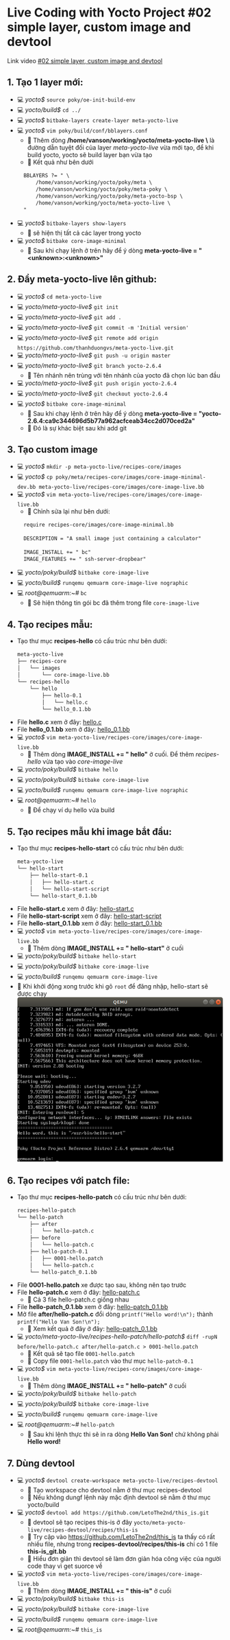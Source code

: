 # Live Coding with Yocto Project #02 simple layer, custom image and devtool

Link video [#02 simple layer, custom image and devtool](https://www.youtube.com/watch?v=nqHylLP2NmA "Youtube")

## 1. Tạo 1 layer mới:
- 💻 *yocto$* `source poky/oe-init-build-env`
- 💻 *yocto/build$* `cd ../`
- 💻 *yocto$* `bitbake-layers create-layer meta-yocto-live`
- 💻 *yocto$* `vim poky/build/conf/bblayers.conf`
  - 📌 Thêm dòng **/home/vanson/working/yocto/meta-yocto-live \\** là đường dẫn tuyệt đối của layer *meta-yocto-live* vừa mới tạo, để  khi build yocto, yocto sẽ build layer bạn vừa tạo
  - 📌 Kết quả như bên dưới
  ```
    BBLAYERS ?= " \
        /home/vanson/working/yocto/poky/meta \
        /home/vanson/working/yocto/poky/meta-poky \
        /home/vanson/working/yocto/poky/meta-yocto-bsp \
        /home/vanson/working/yocto/meta-yocto-live \
    "
  ```
- 💻 *yocto$* `bitbake-layers show-layers`
  - 📌 sẽ hiện thị tất cả các layer trong yocto
- 💻 *yocto$* `bitbake core-image-minimal`
  - 📌 Sau khi chạy lệnh ở trên hãy để ý dòng **meta-yocto-live = "\<unknown>:\<unknown>"**

## 2. Đẩy **meta-yocto-live** lên github:
- 💻 *yocto$* `cd meta-yocto-live`
- 💻 *yocto/meta-yocto-live$* `git init`
- 💻 *yocto/meta-yocto-live$* `git add .`
- 💻 *yocto/meta-yocto-live$* `git commit -m 'Initial version'`
- 💻 *yocto/meta-yocto-live$* `git remote add origin https://github.com/thanhduongvs/meta-yocto-live.git`
- 💻 *yocto/meta-yocto-live$* `git push -u origin master`
- 💻 *yocto/meta-yocto-live$* `git branch yocto-2.6.4`
  - 📌 Tên nhánh nên trùng với tên nhánh của yocto đã chọn lúc ban đầu
- 💻 *yocto/meta-yocto-live$* `git push origin yocto-2.6.4`
- 💻 *yocto/meta-yocto-live$* `git checkout yocto-2.6.4`
- 💻 *yocto$* `bitbake core-image-minimal`
  - 📌 Sau khi chạy lệnh ở trên hãy để ý dòng **meta-yocto-live = "yocto-2.6.4:ca9c344696d5b77a962acfceab34cc2d070ced2a"**
  - 📌 Đó là sự khác biệt sau khi add git

## 3. Tạo custom image
- 💻 *yocto$* `mkdir -p meta-yocto-live/recipes-core/images`
- 💻 *yocto$* `cp poky/meta/recipes-core/images/core-image-minimal-dev.bb meta-yocto-live/recipes-core/images/core-image-live.bb`
- 💻 *yocto$* `vim meta-yocto-live/recipes-core/images/core-image-live.bb`
  - 📌 Chỉnh sửa lại như bên dưới:
  ```
    require recipes-core/images/core-image-minimal.bb

    DESCRIPTION = "A small image just containing a calculator"

    IMAGE_INSTALL += " bc"
    IMAGE_FEATURES += " ssh-server-dropbear"
  ```
- 💻 *yocto/poky/build$* `bitbake core-image-live`
- 💻 *yocto/build$* `runqemu qemuarm core-image-live nographic`
- 💻 *root@qemuarm:~#* `bc`
  - 📌 Sẽ hiện thông tin gói bc đã thêm trong file `core-image-live`

## 4. Tạo recipes mẫu:
- Tạo thư mục **recipes-hello** có cấu trúc như bên dưới:
    ```
    meta-yocto-live
    ├── recipes-core
    │   └── images
    │       └── core-image-live.bb
    └── recipes-hello
        └── hello
            ├── hello-0.1
            │   └── hello.c
            └── hello_0.1.bb
    ```
- File **hello.c** xem ở đây: [hello.c](https://github.com/thanhduongvs/meta-yocto-live/blob/yocto-2.6.4/recipes-hello/hello/hello-0.1/hello.c "Github")
- File **hello_0.1.bb** xem ở đây: [hello_0.1.bb](https://github.com/thanhduongvs/meta-yocto-live/blob/yocto-2.6.4/recipes-hello/hello/hello_0.1.bb "Github")
- 💻 *yocto$* `vim meta-yocto-live/recipes-core/images/core-image-live.bb`
  - 📌 Thêm dòng **IMAGE_INSTALL += " hello"** ở cuối. Để thêm *recipes-hello* vừa tạo vào *core-image-live*
- 💻 *yocto/poky/build$* `bitbake hello`
- 💻 *yocto/poky/build$* `bitbake core-image-live`
- 💻 *yocto/build$* `runqemu qemuarm core-image-live nographic`
- 💻 *root@qemuarm:~#* `hello` 
  - 📌 Để chạy ví dụ hello vừa build

## 5. Tạo recipes mẫu khi image bắt đầu:
- Tạo thư mục **recipes-hello-start** có cấu trúc như bên dưới:
    ```
    meta-yocto-live
    └── hello-start
        ├── hello-start-0.1
        │   ├── hello-start.c
        │   └── hello-start-script
        └── hello-start_0.1.bb
    ```
- File **hello-start.c** xem ở đây: [hello-start.c](https://github.com/thanhduongvs/meta-yocto-live/blob/yocto-2.6.4/recipes-hello-start/hello-start/hello-start-0.1/hello-start.c "Github")
- File **hello-start-script** xem ở đây: [hello-start-script](https://github.com/thanhduongvs/meta-yocto-live/blob/yocto-2.6.4/recipes-hello-start/hello-start/hello-start-0.1/hello-start-script "Github")
- File **hello-start_0.1.bb** xem ở đây: [hello-start_0.1.bb](https://github.com/thanhduongvs/meta-yocto-live/blob/yocto-2.6.4/recipes-hello-start/hello-start/hello-start_0.1.bb "Github")
- 💻 *yocto$* `vim meta-yocto-live/recipes-core/images/core-image-live.bb`
  - 📌 Thêm dòng **IMAGE_INSTALL += " hello-start"** ở cuối
- 💻 *yocto/poky/build$* `bitbake hello-start`
- 💻 *yocto/poky/build$* `bitbake core-image-live`
- 💻 *yocto/build$* `runqemu qemuarm core-image-live`
- 📌 Khi khởi động xong trước khi gõ `root` để đăng nhập, hello-start sẽ được chạy
  ![hello-start](https://raw.githubusercontent.com/thanhduongvs/meta-yocto-live/yocto-2.6.4/yocto-tutorial/live-coding-02/hello-start.png)

## 6. Tạo recipes với patch file:
- Tạo thư mục **recipes-hello-patch** có cấu trúc như bên dưới:
    ```
    recipes-hello-patch
    └── hello-patch
        ├── after
        │   └── hello-patch.c
        ├── before
        │   └── hello-patch.c
        ├── hello-patch-0.1
        │   ├── 0001-hello.patch
        │   └── hello-patch.c
        └── hello-patch_0.1.bb
    ```
- File **0001-hello.patch** xe được tạo sau, không nên tạo trước
- File **hello-patch.c** xem ở đây: [hello-patch.c](https://github.com/thanhduongvs/meta-yocto-live/blob/yocto-2.6.4/recipes-hello-patch/hello-patch/hello-patch-0.1/hello-patch.c "Github")
  - 📌 Cả 3 file hello-patch.c giống nhau
- File **hello-patch_0.1.bb** xem ở đây: [hello-patch_0.1.bb](https://github.com/thanhduongvs/meta-yocto-live/blob/yocto-2.6.4/recipes-hello-patch/hello-patch/hello-patch_0.1.bb "Github")
- Mở file **after/hello-patch.c** đổi dòng `printf("Hello word!\n");` thành `printf("Hello Van Son!\n");`
  - 📌 Xem kết quả ở đây ở đây: [hello-patch_0.1.bb](https://github.com/thanhduongvs/meta-yocto-live/blob/yocto-2.6.4/recipes-hello-patch/hello-patch/after/hello-patch.c "Github")
- 💻 *yocto/meta-yocto-live/recipes-hello-patch/hello-patch$* `diff -rupN before/hello-patch.c after/hello-patch.c > 0001-hello.patch`
  - 📌 Kết quả sẽ tạo file `0001-hello.patch`
  - 📌 Copy file `0001-hello.patch` vào thư mục `hello-patch-0.1`
- 💻 *yocto$* `vim meta-yocto-live/recipes-core/images/core-image-live.bb`
  - 📌 Thêm dòng **IMAGE_INSTALL += " hello-patch"** ở cuối
- 💻 *yocto/poky/build$* `bitbake hello-patch`
- 💻 *yocto/poky/build$* `bitbake core-image-live`
- 💻 *yocto/build$* `runqemu qemuarm core-image-live`
- 💻 *root@qemuarm:~#* `hello-patch`
  - 📌 Sau khi lệnh thực thi sẽ in ra dòng **Hello Van Son!** chứ không phải **Hello word!**

## 7. Dùng devtool
- 💻 *yocto$* `devtool create-workspace meta-yocto-live/recipes-devtool`
  - 📌 Tạo workspace cho devtool nằm ở thư mục recipes-devtool
  - 📌 Nếu không dungf lệnh này mặc định devtool sẽ nằm ở thư mục yocto/build
- 💻 *yocto$* `devtool add https://github.com/LetoThe2nd/this_is.git`
  - 📌 devtool sẽ tạo recipes this-is ở đây `yocto/meta-yocto-live/recipes-devtool/recipes/this-is`
  - 📌 Try cập vào https://github.com/LetoThe2nd/this_is ta thấy có rất nhiều file, nhưng trong **recipes-devtool/recipes/this-is** chỉ có 1 file **this-is_git.bb**
  - 📌 Hiểu đơn giản thì devtool sẽ làm đơn giản hóa công việc của người code thay vì get suorce về
- 💻 *yocto$* `vim meta-yocto-live/recipes-core/images/core-image-live.bb`
  - 📌 Thêm dòng **IMAGE_INSTALL += " this-is"** ở cuối
- 💻 *yocto/poky/build$* `bitbake this-is`
- 💻 *yocto/poky/build$* `bitbake core-image-live`
- 💻 *yocto/build$* `runqemu qemuarm core-image-live`
- 💻 *root@qemuarm:~#* `this_is`